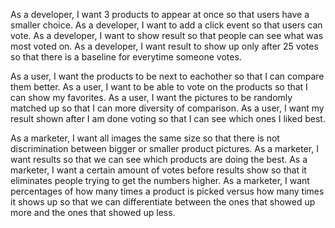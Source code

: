 As a developer, I want 3 products to appear at once so that users have a smaller choice.
As a developer, I want to add a click event so that users can vote.
As a developer, I want to show result so that people can see what was most voted on.
As a developer, I want result to show up only after 25 votes so that there is a baseline for everytime someone votes.

As a user, I want the products to be next to eachother so that I can compare them better.
As a user, I want to be able to vote on the products so that I can show my favorites.
As a user, I want the pictures to be randomly matched up so that I can more diversity of comparison.
As a user, I want my result shown after I am done voting so that I can see which ones I liked best.

As a marketer, I want all images the same size so that there is not discrimination between bigger or smaller product pictures.
As a marketer, I want results so that we can see which products are doing the best.
As a marketer, I want a certain amount of votes before results show so that it eliminates people trying to get the numbers higher.
As a marketer, I want percentages of how many times a product is picked versus how many times it shows up so that we can differentiate between the ones that showed up more and the ones that showed up less.